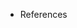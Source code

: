 * References









<!-- Outputs:
  # ServerlessRestApi is an implicit API created out of Events key under Serverless::Function
  # Find out more about other implicit resources you can reference within SAM
  # https://github.com/awslabs/serverless-application-model/blob/master/docs/internals/generated_resources.rst#api
  # Welcome Function
  WelcomeApi:
    Description: "API Gateway endpoint URL for Prod stage for Welcome function"
    Value: !Sub "https://${ServerlessRestApi}.execute-api.${AWS::Region}.amazonaws.com/Prod/welcome/"
  WelcomeFunction:
    Description: "Welcome Lambda Function ARN"
    Value: !GetAtt WelcomeFunction.Arn
  WelcomeFunctionIamRole:
    Description: "Implicit IAM Role created for Welcome function"
    Value: !GetAtt WelcomeFunctionRole.Arn
  ## Random Function
  RandomApi:
    Description: "API Gateway endpoint URL for Prod stage for Random function"
    Value: !Sub "https://${ServerlessRestApi}.execute-api.${AWS::Region}.amazonaws.com/Prod/random/"
  RandomFunction:
    Description: "Random Lambda Function ARN"
    Value: !GetAtt RandomFunction.Arn
  RandomFunctionIamRole:
    Description: "Implicit IAM Role created for Random function"
    Value: !GetAtt RandomFunctionRole.Arn
  ## GetAlbums Function
  GetAlbumsApi:
    Description: "API Gateway endpoint URL for Prod stage for GetAlbums function"
    Value: !Sub "https://${ServerlessRestApi}.execute-api.${AWS::Region}.amazonaws.com/Prod/getalbums/"
  GetAlbumsFunction:
    Description: "GetAlbums Lambda Function ARN"
    Value: !GetAtt GetAlbumsFunction.Arn
  GetAlbumsFunctionIamRole:
    Description: "Implicit IAM Role created for GetAlbums function"
    Value: !GetAtt GetAlbumsFunctionRole.Arn
  ## S3TestGetKey Function
  S3TestGetKeyApi:
    Description: "API Gateway - S3TestGetKey function"
    Value: !Sub "https://${ServerlessRestApi}.execute-api.${AWS::Region}.amazonaws.com/Prod/s3testgetkey/"
  S3TestGetKeyFunction:
    Description: "S3TestGetKey Lambda Function ARN"
    Value: !GetAtt S3TestGetKeyFunction.Arn
  S3TestGetKeyFunctionIamRole:
    Description: "Implicit IAM Role created for S3TestGetKey function"
    Value: !GetAtt S3TestGetKeyFunctionRole.Arn -->